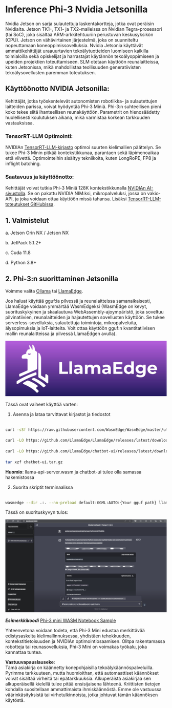 # **Inference Phi-3 Nvidia Jetsonilla**

Nvidia Jetson on sarja sulautettuja laskentakortteja, jotka ovat peräisin Nvidialta. Jetson TK1-, TX1- ja TX2-malleissa on Nvidian Tegra-prosessori (tai SoC), joka sisältää ARM-arkkitehtuuriin perustuvan keskusyksikön (CPU). Jetson on vähävirtainen järjestelmä, joka on suunniteltu nopeuttamaan koneoppimissovelluksia. Nvidia Jetsonia käyttävät ammattikehittäjät uraauurtavien tekoälytuotteiden luomiseen kaikilla toimialoilla sekä opiskelijat ja harrastajat käytännön tekoälyoppimiseen ja upeiden projektien toteuttamiseen. SLM otetaan käyttöön reunalaitteissa, kuten Jetsonissa, mikä mahdollistaa teollisuuden generatiivisten tekoälysovellusten paremman toteutuksen.

## Käyttöönotto NVIDIA Jetsonilla:
Kehittäjät, jotka työskentelevät autonomisten robotiikka- ja sulautettujen laitteiden parissa, voivat hyödyntää Phi-3 Miniä. Phi-3:n suhteellisen pieni koko tekee siitä ihanteellisen reunakäyttöön. Parametrit on hienosäädetty huolellisesti koulutuksen aikana, mikä varmistaa korkean tarkkuuden vastauksissa.

### TensorRT-LLM Optimointi:
NVIDIAn [TensorRT-LLM-kirjasto](https://github.com/NVIDIA/TensorRT-LLM?WT.mc_id=aiml-138114-kinfeylo) optimoi suurten kielimallien päättelyn. Se tukee Phi-3 Minin pitkää kontekstikkunaa, parantaen sekä läpimenoaikaa että viivettä. Optimointeihin sisältyy tekniikoita, kuten LongRoPE, FP8 ja inflight batching.

### Saatavuus ja käyttöönotto:
Kehittäjät voivat tutkia Phi-3 Miniä 128K kontekstikkunalla [NVIDIAn AI-sivustolla](https://www.nvidia.com/en-us/ai-data-science/generative-ai/). Se on pakattu NVIDIA NIM:ksi, mikropalveluksi, jossa on vakio-API, ja joka voidaan ottaa käyttöön missä tahansa. Lisäksi [TensorRT-LLM-toteutukset GitHubissa](https://github.com/NVIDIA/TensorRT-LLM).

## **1. Valmistelut**

a. Jetson Orin NX / Jetson NX

b. JetPack 5.1.2+
   
c. Cuda 11.8
   
d. Python 3.8+

## **2. Phi-3:n suorittaminen Jetsonilla**

Voimme valita [Ollama](https://ollama.com) tai [LlamaEdge](https://llamaedge.com).

Jos haluat käyttää gguf:ia pilvessä ja reunalaitteissa samanaikaisesti, LlamaEdge voidaan ymmärtää WasmEdgeksi (WasmEdge on kevyt, suorituskykyinen ja skaalautuva WebAssembly-ajoympäristö, joka soveltuu pilvinatiivien, reunalaitteiden ja hajautettujen sovellusten käyttöön. Se tukee serverless-sovelluksia, sulautettuja toimintoja, mikropalveluita, älysopimuksia ja IoT-laitteita. Voit ottaa käyttöön gguf:n kvantitatiivisen mallin reunalaitteissa ja pilvessä LlamaEdgen avulla).

![llamaedge](../../../../../translated_images/llamaedge.1356a35c809c5e9d89d8168db0c92161e87f5e2c34831f2fad800f00fc4e74dc.fi.jpg)

Tässä ovat vaiheet käyttöä varten:

1. Asenna ja lataa tarvittavat kirjastot ja tiedostot

```bash

curl -sSf https://raw.githubusercontent.com/WasmEdge/WasmEdge/master/utils/install.sh | bash -s -- --plugin wasi_nn-ggml

curl -LO https://github.com/LlamaEdge/LlamaEdge/releases/latest/download/llama-api-server.wasm

curl -LO https://github.com/LlamaEdge/chatbot-ui/releases/latest/download/chatbot-ui.tar.gz

tar xzf chatbot-ui.tar.gz

```

**Huomio**: llama-api-server.wasm ja chatbot-ui tulee olla samassa hakemistossa

2. Suorita skriptit terminaalissa

```bash

wasmedge --dir .:. --nn-preload default:GGML:AUTO:{Your gguf path} llama-api-server.wasm -p phi-3-chat

```

Tässä on suorituskyvyn tulos:

![llamaedgerun](../../../../../translated_images/llamaedgerun.66eb2acd7f14e814437879522158b9531ae7c955014d48d0708d0e4ce6ac94a6.fi.png)

***Esimerkkikoodi*** [Phi-3 mini WASM Notebook Sample](https://github.com/Azure-Samples/Phi-3MiniSamples/tree/main/wasm)

Yhteenvetona voidaan todeta, että Phi-3 Mini edustaa merkittävää edistysaskelta kielimallinnuksessa, yhdistäen tehokkuuden, kontekstitietoisuuden ja NVIDIAn optimointiosaamisen. Olitpa rakentamassa robotteja tai reunasovelluksia, Phi-3 Mini on voimakas työkalu, joka kannattaa tuntea.

**Vastuuvapauslauseke**:  
Tämä asiakirja on käännetty konepohjaisilla tekoälykäännöspalveluilla. Pyrimme tarkkuuteen, mutta huomioithan, että automaattiset käännökset voivat sisältää virheitä tai epätarkkuuksia. Alkuperäistä asiakirjaa sen alkuperäisellä kielellä tulee pitää ensisijaisena lähteenä. Kriittisten tietojen kohdalla suositellaan ammattimaista ihmiskäännöstä. Emme ole vastuussa väärinkäsityksistä tai virhetulkinnoista, jotka johtuvat tämän käännöksen käytöstä.